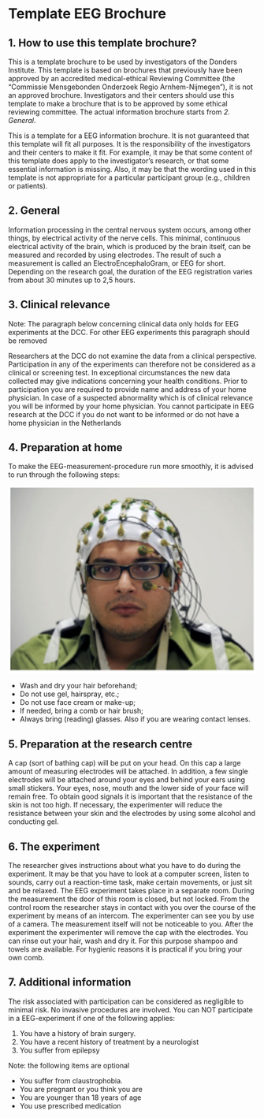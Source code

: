 # Template EEG Brochure

## 1. How to use this template brochure?

This is a template brochure to be used by investigators of the Donders Institute. This template is based on brochures that previously have been approved by an accredited medical-ethical Reviewing Committee (the “Commissie Mensgebonden Onderzoek Regio Arnhem-Nijmegen”), it is not an approved brochure. Investigators and their centers should use this template to make a brochure that is to be approved by some ethical reviewing committee. The actual information brochure starts from _2. General_.

This is a template for a EEG information brochure. It is not guaranteed that this template will fit all purposes. It is the responsibility of the investigators and their centers to make it fit. For example, it may be that some content of this template does apply to the investigator’s research, or that some essential information is missing. Also, it may be that the wording used in this template is not appropriate for a particular participant group (e.g., children or patients).

## 2. General

Information processing in the central nervous system occurs, among other things, by electrical activity of the nerve cells. This minimal, continuous electrical activity of the brain, which is produced by the brain itself, can be measured and recorded by using electrodes. The result of such a measurement is called an ElectroEncephaloGram, or EEG for short. Depending on the research goal, the duration of the EEG registration varies from about 30 minutes up to 2,5 hours.

## 3. Clinical relevance

Note: The paragraph below concerning clinical data only holds for EEG experiments at the DCC. For other EEG experiments this paragraph should be removed

Researchers at the DCC do not examine the data from a clinical perspective. Participation in any of the experiments can therefore not be considered as a clinical or screening test. In exceptional circumstances the new data collected may give indications concerning your health conditions. Prior to participation you are required to provide name and address of your home physician. In case of a suspected abnormality which is of clinical relevance you will be informed by your home physician. You cannot participate in EEG research at the DCC if you do not want to be informed or do not have a home physician in the Netherlands

## 4. Preparation at home

To make the EEG-measurement-procedure run more smoothly, it is advised to run through the following steps:

![](docs/templEEGphoto.png)
-	Wash and dry your hair beforehand;
-	Do not use gel, hairspray, etc.;
-	Do not use face cream or make-up;
-	If needed, bring a comb or hair brush;
-	Always bring (reading) glasses. Also if you are wearing contact lenses.

## 5. Preparation at the research centre

A cap (sort of bathing cap) will be put on your head. On this cap a large amount of measuring electrodes will be attached. In addition, a few single electrodes will be attached around your eyes and behind your ears using small stickers. Your eyes, nose, mouth and the lower side of your face will remain free. To obtain good signals it is important that the resistance of the skin is not too high. If necessary, the experimenter will reduce the resistance between your skin and the electrodes by using some alcohol and conducting gel.

## 6. The experiment
The researcher gives instructions about what you have to do during the experiment. It may be that you have to look at a computer screen, listen to sounds, carry out a reaction-time task, make certain movements, or just sit and be relaxed. The EEG experiment takes place in a separate room. During the measurement the door of this room is closed, but not locked. From the control room the researcher stays in contact with you over the course of the experiment by means of an intercom. The experimenter can see you by use of a camera. The measurement itself will not be noticeable to you. After the experiment the experimenter will remove the cap with the electrodes. You can rinse out your hair, wash and dry it. For this purpose shampoo and towels are available. For hygienic reasons it is practical if you bring your own comb.

## 7. Additional information
The risk associated with participation can be considered as negligible to minimal risk. No invasive procedures are involved.
You can NOT participate in a EEG-experiment if one of the following applies:

1. You have a history of brain surgery.
2. You have a recent history of treatment by a neurologist 
3. You suffer from epilepsy 

Note: the following items are optional

- You suffer from claustrophobia.
- You are pregnant or you think you are
- You are younger than 18 years of age
- You use prescribed medication 
